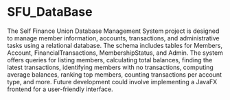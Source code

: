 # SFU_DataBase
The Self Finance Union Database Management System project is designed to manage member information, accounts, transactions, and administrative tasks using a relational database. The schema includes tables for Members, Account, FinancialTransactions, MembershipStatus, and Admin. The system offers queries for listing members, calculating total balances, finding the latest transactions, identifying members with no transactions, computing average balances, ranking top members, counting transactions per account type, and more. Future development could involve implementing a JavaFX frontend for a user-friendly interface.

